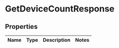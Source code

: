 
# GetDeviceCountResponse

## Properties
Name | Type | Description | Notes
------------ | ------------- | ------------- | -------------



